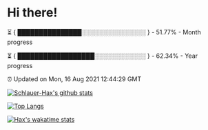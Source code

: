 # Hi there!

⏳ { ███████████████░░░░░░░░░░░░░░░ } - 51.77% - Month progress

⏳ { ██████████████████░░░░░░░░░░░░ } - 62.34% - Year progress

⏰ Updated on Mon, 16 Aug 2021 12:44:29 GMT


[![Schlauer-Hax's github stats](https://github-readme-stats.vercel.app/api?username=Schlauer-Hax&show_icons=true&theme=dark&count_private=true)](https://github.com/Schlauer-Hax)


[![Top Langs](https://github-readme-stats.vercel.app/api/top-langs/?username=Schlauer-Hax&layout=compact&theme=dark)](https://github.com/Schlauer-Hax?tab=repositories)


[![Hax's wakatime stats](https://github-readme-stats.vercel.app/api/wakatime?username=Hax&theme=dark)](https://wakatime.com/@Hax)


